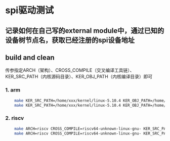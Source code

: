 # spi驱动测试
## 记录如何在自己写的external module中，通过已知的设备树节点名，获取已经注册的spi设备地址

## build and clean
传参指定ARCH（架构）、CROSS_COMPILE（交叉编译工具链）、KER_SRC_PATH（内核源码目录）、KER_OBJ_PATH（内核编译目录）即可

### 1. arm
```bash
	make KER_SRC_PATH=/home/xxx/kernel/linux-5.10.4 KER_OBJ_PATH=/home/xxx/kernel/build
	make KER_SRC_PATH=/home/xxx/kernel/linux-5.10.4 KER_OBJ_PATH=/home/xxx/kernel/build clean
```

### 2. riscv
```bash
	make ARCH=riscv CROSS_COMPILE=riscv64-unknown-linux-gnu- KER_SRC_PATH=/home/xxx/kernel/linux-5.10.4 KER_OBJ_PATH=/home/xxx/kernel/build
	make ARCH=riscv CROSS_COMPILE=riscv64-unknown-linux-gnu- KER_SRC_PATH=/home/xxx/kernel/linux-5.10.4 KER_OBJ_PATH=/home/xxx/kernel/build clean
```
